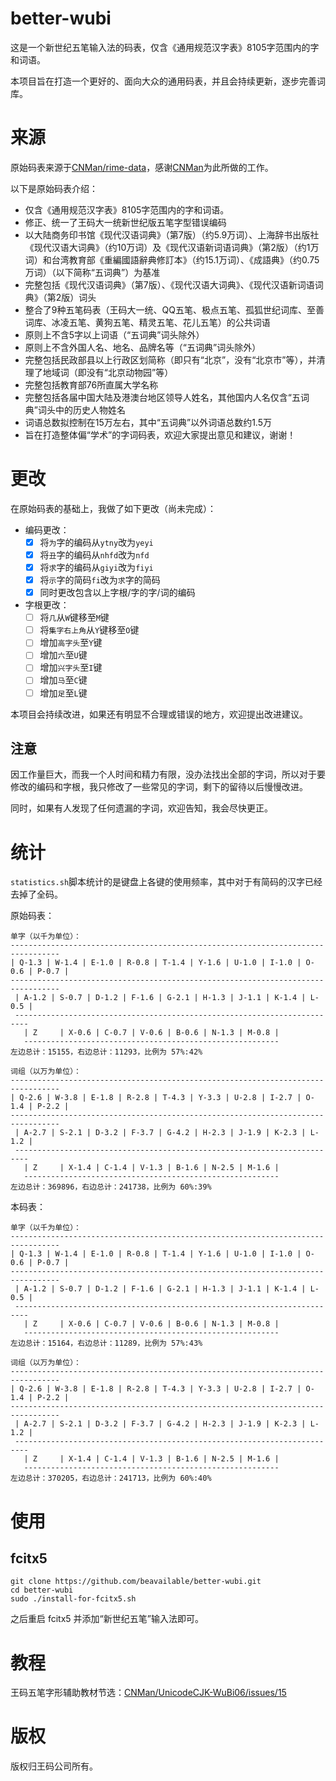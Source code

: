 # better-wubi
这是一个新世纪五笔输入法的码表，仅含《通用规范汉字表》8105字范围内的字和词语。


本项目旨在打造一个更好的、面向大众的通用码表，并且会持续更新，逐步完善词库。

# 来源
原始码表来源于[CNMan/rime-data](https://github.com/CNMan/rime-data)，感谢[CNMan](https://github.com/CNMan)为此所做的工作。

以下是原始码表介绍：
- 仅含《通用规范汉字表》8105字范围内的字和词语。
- 修正、统一了王码大一统新世纪版五笔字型错误编码
- 以大陆商务印书馆《现代汉语词典》（第7版）（约5.9万词）、上海辞书出版社《现代汉语大词典》（约10万词）及《现代汉语新词语词典》（第2版）（约1万词）和台湾教育部《重編國語辭典修訂本》（约15.1万词）、《成語典》（约0.75万词）（以下简称“五词典”）为基准
- 完整包括《现代汉语词典》（第7版）、《现代汉语大词典》、《现代汉语新词语词典》（第2版）词头
- 整合了9种五笔码表（王码大一统、QQ五笔、极点五笔、孤狐世纪词库、至善词库、冰凌五笔、黄狗五笔、精灵五笔、花儿五笔）的公共词语
- 原则上不含5字以上词语（“五词典”词头除外）
- 原则上不含外国人名、地名、品牌名等（“五词典”词头除外）
- 完整包括民政部县以上行政区划简称（即只有“北京”，没有“北京市”等），并清理了地域词（即没有“北京动物园”等）
- 完整包括教育部76所直属大学名称
- 完整包括各届中国大陆及港澳台地区领导人姓名，其他国内人名仅含“五词典”词头中的历史人物姓名
- 词语总数拟控制在15万左右，其中“五词典”以外词语总数约1.5万
- 旨在打造整体偏“学术”的字词码表，欢迎大家提出意见和建议，谢谢！

# 更改
在原始码表的基础上，我做了如下更改（尚未完成）：
- 编码更改：
    - [x] 将`为`字的编码从`ytny`改为`yeyi`
    - [x] 将`丑`字的编码从`nhfd`改为`nfd`
    - [x] 将`求`字的编码从`giyi`改为`fiyi`
    - [x] 将`示`字的简码`fi`改为`求`字的简码
    - [x] 同时更改包含以上字根/字的字/词的编码
- 字根更改：
    - [ ] 将`几`从`W`键移至`M`键
    - [ ] 将`集字右上角`从`Y`键移至`O`键
    - [ ] 增加`高字头`至`Y`键
    - [ ] 增加`六`至`U`键
    - [ ] 增加`兴字头`至`I`键
    - [ ] 增加`马`至`C`键
    - [ ] 增加`足`至`L`键

本项目会持续改进，如果还有明显不合理或错误的地方，欢迎提出改进建议。

## 注意
因工作量巨大，而我一个人时间和精力有限，没办法找出全部的字词，所以对于要修改的编码和字根，我只修改了一些常见的字词，剩下的留待以后慢慢改进。

同时，如果有人发现了任何遗漏的字词，欢迎告知，我会尽快更正。

# 统计
`statistics.sh`脚本统计的是键盘上各键的使用频率，其中对于有简码的汉字已经去掉了全码。

原始码表：
```
单字（以千为单位）：
---------------------------------------------------------------------------------
| Q-1.3 | W-1.4 | E-1.0 | R-0.8 | T-1.4 | Y-1.6 | U-1.0 | I-1.0 | O-0.6 | P-0.7 |
---------------------------------------------------------------------------------
 | A-1.2 | S-0.7 | D-1.2 | F-1.6 | G-2.1 | H-1.3 | J-1.1 | K-1.4 | L-0.5 |
 -------------------------------------------------------------------------
   | Z     | X-0.6 | C-0.7 | V-0.6 | B-0.6 | N-1.3 | M-0.8 |
   ---------------------------------------------------------
左边总计：15155，右边总计：11293，比例为 57%:42%

词组（以万为单位）：
---------------------------------------------------------------------------------
| Q-2.6 | W-3.8 | E-1.8 | R-2.8 | T-4.3 | Y-3.3 | U-2.8 | I-2.7 | O-1.4 | P-2.2 |
---------------------------------------------------------------------------------
 | A-2.7 | S-2.1 | D-3.2 | F-3.7 | G-4.2 | H-2.3 | J-1.9 | K-2.3 | L-1.2 |
 -------------------------------------------------------------------------
   | Z     | X-1.4 | C-1.4 | V-1.3 | B-1.6 | N-2.5 | M-1.6 |
   ---------------------------------------------------------
左边总计：369896，右边总计：241738，比例为 60%:39%
```
本码表：
```
单字（以千为单位）：
---------------------------------------------------------------------------------
| Q-1.3 | W-1.4 | E-1.0 | R-0.8 | T-1.4 | Y-1.6 | U-1.0 | I-1.0 | O-0.6 | P-0.7 |
---------------------------------------------------------------------------------
 | A-1.2 | S-0.7 | D-1.2 | F-1.6 | G-2.1 | H-1.3 | J-1.1 | K-1.4 | L-0.5 |
 -------------------------------------------------------------------------
   | Z     | X-0.6 | C-0.7 | V-0.6 | B-0.6 | N-1.3 | M-0.8 |
   ---------------------------------------------------------
左边总计：15164，右边总计：11289，比例为 57%:43%

词组（以万为单位）：
---------------------------------------------------------------------------------
| Q-2.6 | W-3.8 | E-1.8 | R-2.8 | T-4.3 | Y-3.3 | U-2.8 | I-2.7 | O-1.4 | P-2.2 |
---------------------------------------------------------------------------------
 | A-2.7 | S-2.1 | D-3.2 | F-3.7 | G-4.2 | H-2.3 | J-1.9 | K-2.3 | L-1.2 |
 -------------------------------------------------------------------------
   | Z     | X-1.4 | C-1.4 | V-1.3 | B-1.6 | N-2.5 | M-1.6 |
   ---------------------------------------------------------
左边总计：370205，右边总计：241713，比例为 60%:40%
```

# 使用
## fcitx5
```shell
git clone https://github.com/beavailable/better-wubi.git
cd better-wubi
sudo ./install-for-fcitx5.sh
```
之后重启 fcitx5 并添加“新世纪五笔”输入法即可。

# 教程
王码五笔字形辅助教材节选：[CNMan/UnicodeCJK-WuBi06/issues/15](https://github.com/CNMan/UnicodeCJK-WuBi06/issues/15)

# 版权
版权归王码公司所有。
